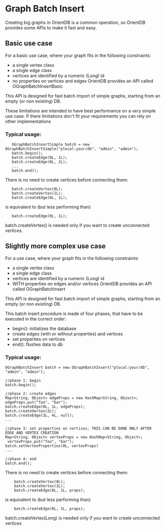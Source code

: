 # Graph Batch Insert

Creating big graphs in OrientDB is a common operation, so OrientDB provides some APIs to make it fast and easy.


## Basic use case

For a basic use case, where your graph fits in the following constraints:
- a single vertex class
- a single edge class
- vertices are identified by a numeric (Long) id
- no properties on vertices and edges
OrientDB provides an API called OGraphBatchInsertBasic


This API is designed for fast batch import of simple graphs, starting from an empty (or non existing) DB. 

These limitations are intended to have best performance on a very simple use case. If there limitations don't fit your
requirements you can rely on other implementations 

### Typical usage: 

```
   OGraphBatchInsertSimple batch = new OGraphBatchInsertSimple("plocal:your/db", "admin", "admin");
   batch.begin();
   batch.createEdge(0L, 1L);
   batch.createEdge(0L, 2L);
   ...
   batch.end();
 ```

There is no need to create vertices before connecting them: 

```
   batch.createVertex(0L);
   batch.createVertex(1L);
   batch.createEdge(0L, 1L);
 ```

is equivalent to (but less performing than)


```
   batch.createEdge(0L, 1L);
```

batch.createVertex() is needed only if you want to create unconnected vertices.


## Slightly more complex use case

For a use case, where your graph fits in the following constraints:
- a single vertex class
- a single edge class
- vertices are identified by a numeric (Long) id
- WITH properties on edges and/or vertices
OrientDB provides an API called OGraphBatchInsert


This API is designed for fast batch import of simple graphs, starting from an empty (or non existing) DB. 

This batch insert procedure is made of four phases, that have to be executed in the correct order:
 
 - begin(): initializes the database
 - create edges (with or without properties) and vertices
 - set properties on vertices
 - end(): flushes data to db
 
 ### Typical usage: 

```
OGraphBatchInsert batch = new OGraphBatchInsert("plocal:your/db", "admin", "admin");
 
//phase 1: begin
batch.begin();
  
//phase 2: create edges
Map<String, Object> edgeProps = new HashMap<String, Object>;
edgeProps.put("foo", "bar");
batch.createEdge(0L, 1L, edgeProps);
batch.createVertex(2L);
batch.createEdge(3L, 4L, null);
...
  
//phase 3: set properties on vertices, THIS CAN BE DONE ONLY AFTER EDGE AND VERTEX CREATION
Map<String, Object> vertexProps = new HashMap<String, Object>;
 vertexProps.put("foo", "bar");
batch.setVertexProperties(0L, vertexProps)
...
  
//phase 4: end
batch.end();
```
 
  There is no need to create vertices before connecting them:
  
```
    batch.createVertex(0L);
    batch.createVertex(1L);
    batch.createEdge(0L, 1L, props);
```
 
  is equivalent to (but less performing than)
  
```
    batch.createEdge(0L, 1L, props);
```

 batch.createVertex(Long) is needed only if you want to create unconnected vertices







